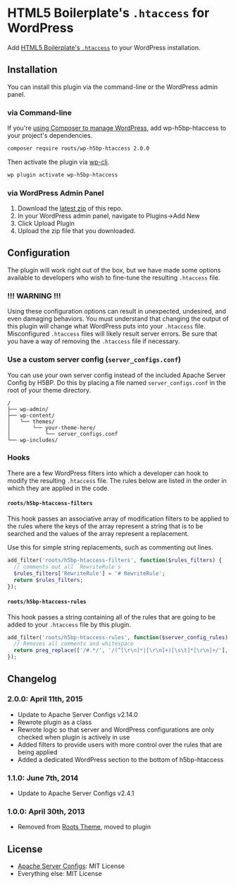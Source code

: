 # HTML5 Boilerplate's `.htaccess` for WordPress

Add [HTML5 Boilerplate's `.htaccess`](https://github.com/h5bp/server-configs-apache) to your WordPress installation.

## Installation

You can install this plugin via the command-line or the WordPress admin panel.

### via Command-line

If you're [using Composer to manage WordPress](https://roots.io/using-composer-with-wordpress/), add wp-h5bp-htaccess to your project's dependencies.

```sh
composer require roots/wp-h5bp-htaccess 2.0.0
```

Then activate the plugin via [wp-cli](http://wp-cli.org/commands/plugin/activate/).

```sh
wp plugin activate wp-h5bp-htaccess
```

### via WordPress Admin Panel

1. Download the [latest zip](https://github.com/roots/wp-h5bp-htaccess/archive/master.zip) of this repo.
2. In your WordPress admin panel, navigate to Plugins->Add New
3. Click Upload Plugin
4. Upload the zip file that you downloaded.

## Configuration

The plugin will work right out of the box, but we have made some options available to developers who wish to fine-tune the resulting `.htaccess` file.

### !!! WARNING !!!

Using these configuration options can result in unexpected, undesired, and even damaging behaviors. You must understand that changing the output of this plugin will change what WordPress puts into your `.htaccess` file. Misconfigured `.htaccess` files will likely result server errors. Be sure that you have a way of removing the `.htaccess` file if necessary.

### Use a custom server config (`server_configs.conf`)

You can use your own server config instead of the included Apache Server Config by H5BP. Do this by placing a file named `server_configs.conf` in the root of your theme directory.

```
/
├── wp-admin/
├── wp-content/
│   └── themes/
│       └── your-theme-here/
│           └── server_configs.conf
└── wp-includes/
```

### Hooks

There are a few WordPress filters into which a developer can hook to modify the resulting `.htaccess` file. The rules below are listed in the order in which they are applied in the code.

#### `roots/h5bp-htaccess-filters`

This hook passes an associative array of modification filters to be applied to the rules where the keys of the array represent a string that is to be searched and the values of the array represent a replacement.

Use this for simple string replacements, such as commenting out lines.

```php
add_filter('roots/h5bp-htaccess-filters', function($rules_filters) {
  // comments out all `RewriteRule`s
  $rules_filters['RewriteRule'] = '# RewriteRule';
  return $rules_filters;
});
```

#### `roots/h5bp-htaccess-rules`

This hook passes a string containing all of the rules that are going to be added to your `.htaccess` file by this plugin. 

```php
add_filter('roots/h5bp-htaccess-rules', function($server_config_rules) {
  // Removes all comments and whitespace
  return preg_replace(['/#.*/', '/(^[\r\n]*|[\r\n]+)[\s\t]*[\r\n]+/'], ['',PHP_EOL], $server_config_rules);
});
```

## Changelog

### 2.0.0: April 11th, 2015
* Update to Apache Server Configs v2.14.0
* Rewrote plugin as a class
* Rewrote logic so that server and WordPress configurations are only checked when plugin is actively in use
* Added filters to provide users with more control over the rules that are being applied
* Added a dedicated WordPress section to the bottom of h5bp-htaccess

### 1.1.0: June 7th, 2014
* Update to Apache Server Configs v2.4.1

### 1.0.0: April 30th, 2013
* Removed from [Roots Theme](http://www.rootstheme.com/), moved to plugin

## License

* [Apache Server Configs](https://github.com/h5bp/server-configs-apache): MIT License
* Everything else: MIT License
